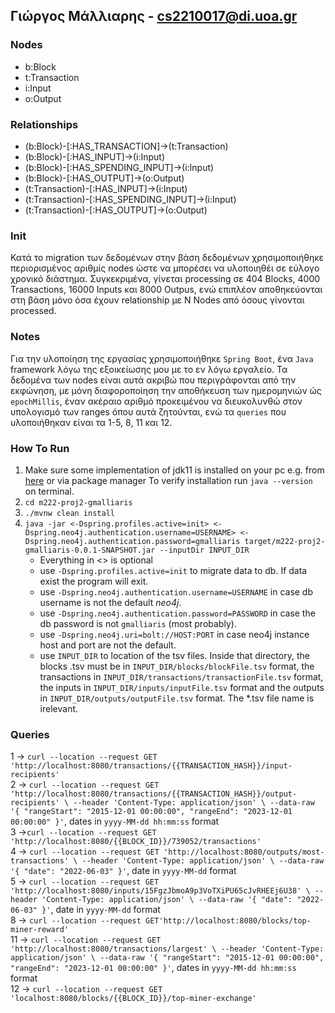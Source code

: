 ## Γιώργος Μάλλιαρης - cs2210017@di.uoa.gr

### Nodes
* b:Block
* t:Transaction
* i:Input
* o:Output

### Relationships
* (b:Block)-[:HAS_TRANSACTION]->(t:Transaction)
* (b:Block)-[:HAS_INPUT]->(i:Input)
* (b:Block)-[:HAS_SPENDING_INPUT]->(i:Input)
* (b:Block)-[:HAS_OUTPUT]->(o:Output)
* (t:Transaction)-[:HAS_INPUT]->(i:Input)
* (t:Transaction)-[:HAS_SPENDING_INPUT]->(i:Input)
* (t:Transaction)-[:HAS_OUTPUT]->(o:Output)

### Init
Κατά το migration των δεδομένων στην βάση δεδομένων χρησιμοποιήθηκε περιορισμένος αριθμίς nodes ώστε να μπορέσει να υλοποιηθέι σε εύλογο χρονικό διάστημα. Συγκεκριμένα, γίνεται processing σε 404 Blocks, 4000 Transactions, 16000 Inputs και 8000 Outpus, ενώ επιπλέον αποθηκεύονται στη βάση μόνο όσα έχουν relationship με Ν Nodes από όσους γίνονται processed.

### Notes
Για την υλοποίηση της εργασίας χρησιμοποιήθηκε `Spring Boot`, ένα `Java` framework λόγω της εξοικείωσης μου με το εν λόγω εργαλείο.
Τα δεδομένα των nodes είναι αυτά ακριβώ που περιγράφονται από την εκφώνηση, με μόνη διαφοροποίηση την αποθήκευση των ημερομηνιών ώς `epochMillis`, έναν ακέραιο αριθμό προκειμένου να διευκολυνθώ στον υπολογισμό των ranges όπου αυτά ζητούνται, ενώ τα `queries` που υλοποιήθηκαν είναι τα 1-5, 8, 11 και 12.

### How To Run
1. Make sure some implementation of jdk11 is installed on your pc
   e.g.  from [here](https://adoptium.net/temurin/releases/ "here") or via package manager
   To verify installation run `java --version` on terminal.
2. `cd m222-proj2-gmalliaris`
3. `./mvnw clean install`
4. `java -jar <-Dspring.profiles.active=init> <-Dspring.neo4j.authentication.username=USERNAME> <-Dspring.neo4j.authentication.password=gmalliaris target/m222-proj2-gmalliaris-0.0.1-SNAPSHOT.jar --inputDir INPUT_DIR`
    + Everything in <> is optional
    + use `-Dspring.profiles.active=init` to migrate data to db. If data exist the program will exit.
    + use `-Dspring.neo4j.authentication.username=USERNAME` in case db username is not the 	default <i>neo4j</i>.
    + use `-Dspring.neo4j.authentication.password=PASSWORD` in case the db password is not `gmalliaris` (most probably).
    + use `-Dspring.neo4j.uri=bolt://HOST:PORT` in case neo4j instance host and port are not the default.
    + use `INPUT_DIR` to location of the tsv files. Inside that directory, the blocks .tsv must be in `INPUT_DIR/blocks/blockFile.tsv` format, the transactions in `INPUT_DIR/transactions/transactionFile.tsv` format, the inputs in `INPUT_DIR/inputs/inputFile.tsv` format and the outputs  in `INPUT_DIR/outputs/outputFile.tsv` format. The *.tsv file name is irelevant.

### Queries

1 -> `curl --location --request GET 'http://localhost:8080/transactions/{{TRANSACTION_HASH}}/input-recipients'`
<br/>
2 -> `curl --location --request GET 'http://localhost:8080/transactions/{{TRANSACTION_HASH}}/output-recipients' \
   --header 'Content-Type: application/json' \
   --data-raw '{
   "rangeStart": "2015-12-01 00:00:00",
   "rangeEnd": "2023-12-01 00:00:00"
   }'`, dates in `yyyy-MM-dd hh:mm:ss` format
<br/>
3 ->`curl --location --request GET 'http://localhost:8080/{{BLOCK_ID}}/739052/transactions'`
<br/>
4 -> `curl --location --request GET 'http://localhost:8080/outputs/most-transactions' \
   --header 'Content-Type: application/json' \
   --data-raw '{
   "date": "2022-06-03"
   }'`, date in `yyyy-MM-dd` format
<br/>
5 -> `curl --location --request GET 'http://localhost:8080/inputs/15FgzJbmoA9p3VoTXiPU65cJvRHEEj6U38' \
   --header 'Content-Type: application/json' \
   --data-raw '{
   "date": "2022-06-03"
   }'`, date in `yyyy-MM-dd` format
<br/>
8 -> `curl --location --request GET'http://localhost:8080/blocks/top-miner-reward'` 
<br/>
11 -> `curl --location --request GET 'http://localhost:8080/transactions/largest' \
--header 'Content-Type: application/json' \
--data-raw '{
"rangeStart": "2015-12-01 00:00:00",
"rangeEnd": "2023-12-01 00:00:00"
}'`, dates in `yyyy-MM-dd hh:mm:ss` format
<br/>
12 -> `curl --location --request GET 'localhost:8080/blocks/{{BLOCK_ID}}/top-miner-exchange'`